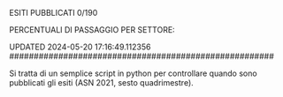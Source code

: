 ESITI PUBBLICATI 0/190 

PERCENTUALI DI PASSAGGIO PER SETTORE:

UPDATED 2024-05-20 17:16:49.112356
###################################################### 

Si tratta di un semplice script in python per controllare quando sono pubblicati gli esiti (ASN 2021, sesto quadrimestre).


